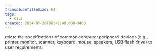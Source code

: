 ```yaml
---
transcludeTitleSize: h4
tags:
  - C1.3
created: 2024-09-26T08:42:40.000-0400
---
```

relate the specifications of common computer peripheral devices (e.g., printer, monitor, scanner, keyboard, mouse, speakers, USB flash drive) to user requirements;